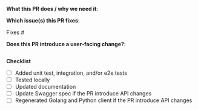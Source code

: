 <!--  Thanks for sending a pull request!  Here are some tips for you:

1. Run unit tests and ensure that they are passing
2. If your change introduces any API changes, make sure to update the e2e tests
3. Make sure documentation is updated for your PR!

-->

**What this PR does / why we need it**:
<!-- Explain here the context and why you're making the change. What is the problem you're trying to solve. --->

**Which issue(s) this PR fixes**:
<!--
*Automatically closes linked issue when PR is merged.
Usage: `Fixes #<issue number>`, or `Fixes (paste link of issue)`.
-->

Fixes #

**Does this PR introduce a user-facing change?**:
<!--
If no, just write "NONE" in the release-note block below.
If yes, a release note is required. Enter your extended release note in the block below.
If the PR requires additional action from users switching to the new release, include the string "action required".

For more information about release notes, see kubernetes' guide here: http://git.k8s.io/community/contributors/guide/release-notes.md
-->

```release-note

```

**Checklist**

- [ ] Added unit test, integration, and/or e2e tests
- [ ] Tested locally
- [ ] Updated documentation
- [ ] Update Swagger spec if the PR introduce API changes
- [ ] Regenerated Golang and Python client if the PR introduce API changes

